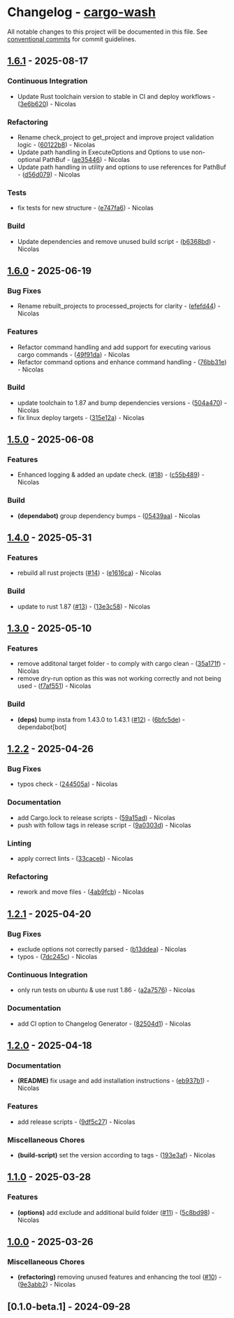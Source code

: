 # Changelog - [cargo-wash](https://github.com/bircni/cargo-wash)

All notable changes to this project will be documented in this file. See [conventional commits](https://www.conventionalcommits.org/) for commit guidelines.

## [1.6.1](https://github.com/bircni/cargo-wash/compare/1.6.0..1.6.1) - 2025-08-17

### Continuous Integration

- Update Rust toolchain version to stable in CI and deploy workflows - ([3e6b620](https://github.com/bircni/cargo-wash/commit/3e6b620a8fe9465e9aa7ffa08cf5e1b4ca95fc85)) - Nicolas

### Refactoring

- Rename check_project to get_project and improve project validation logic - ([60122b8](https://github.com/bircni/cargo-wash/commit/60122b8011a76bd4022264b27a16b2431b64f821)) - Nicolas
- Update path handling in ExecuteOptions and Options to use non-optional PathBuf - ([ae35446](https://github.com/bircni/cargo-wash/commit/ae35446d632a891f80b447221630d7d17fb06d94)) - Nicolas
- Update path handling in utility and options to use references for PathBuf - ([d56d079](https://github.com/bircni/cargo-wash/commit/d56d0799d796732d37c424255d6471f2444f3286)) - Nicolas

### Tests

- fix tests for new structure - ([e747fa6](https://github.com/bircni/cargo-wash/commit/e747fa6250b541d630d628b671a535693a716a8d)) - Nicolas

### Build

- Update dependencies and remove unused build script - ([b6368bd](https://github.com/bircni/cargo-wash/commit/b6368bd4a98f8f7eccc9c6aee28b955dfe9b60bf)) - Nicolas

## [1.6.0](https://github.com/bircni/cargo-wash/compare/1.5.0..1.6.0) - 2025-06-19

### Bug Fixes

- Rename rebuilt_projects to processed_projects for clarity - ([efefd44](https://github.com/bircni/cargo-wash/commit/efefd44d747b1071f36bfef5192de76167534079)) - Nicolas

### Features

- Refactor command handling and add support for executing various cargo commands - ([49f91da](https://github.com/bircni/cargo-wash/commit/49f91da9b312895db65c9960a49d86ce8090414a)) - Nicolas
- Refactor command options and enhance command handling - ([76bb31e](https://github.com/bircni/cargo-wash/commit/76bb31e9ff712b0aa5ea738e284c9bee6248b195)) - Nicolas

### Build

- update toolchain to 1.87 and bump dependencies versions - ([504a470](https://github.com/bircni/cargo-wash/commit/504a4704132c5333689010c84580508d9f3ab0d8)) - Nicolas
- fix linux deploy targets - ([315e12a](https://github.com/bircni/cargo-wash/commit/315e12a62a252d7649871d34db9c04cf08e8e9ea)) - Nicolas

## [1.5.0](https://github.com/bircni/cargo-wash/compare/1.4.0..1.5.0) - 2025-06-08

### Features

- Enhanced logging & added an update check. ([#18](https://github.com/bircni/cargo-wash/issues/18)) - ([c55b489](https://github.com/bircni/cargo-wash/commit/c55b489e786a7586e4b0de2dde128fa7fdaf3772)) - Nicolas

### Build

- **(dependabot)** group dependency bumps - ([05439aa](https://github.com/bircni/cargo-wash/commit/05439aaa710e2482fd3f55450ec8cc162d38b0eb)) - Nicolas

## [1.4.0](https://github.com/bircni/cargo-wash/compare/1.3.0..1.4.0) - 2025-05-31

### Features

- rebuild all rust projects ([#14](https://github.com/bircni/cargo-wash/issues/14)) - ([e1616ca](https://github.com/bircni/cargo-wash/commit/e1616ca774e09d19e339e61d3aa87575c1323407)) - Nicolas

### Build

- update to rust 1.87 ([#13](https://github.com/bircni/cargo-wash/issues/13)) - ([13e3c58](https://github.com/bircni/cargo-wash/commit/13e3c582ab87c9a7107204e4c214b0802a293de4)) - Nicolas

## [1.3.0](https://github.com/bircni/cargo-wash/compare/1.2.2..1.3.0) - 2025-05-10

### Features

- remove additonal target folder - to comply with cargo clean - ([35a171f](https://github.com/bircni/cargo-wash/commit/35a171f8324a0196f24b4026d29a4b9c38e17ba3)) - Nicolas
- remove dry-run option as this was not working correctly and not being used - ([f7af551](https://github.com/bircni/cargo-wash/commit/f7af551f063dc9934fa2a38dfa30f2eec8787044)) - Nicolas

### Build

- **(deps)** bump insta from 1.43.0 to 1.43.1 ([#12](https://github.com/bircni/cargo-wash/issues/12)) - ([6bfc5de](https://github.com/bircni/cargo-wash/commit/6bfc5deba56c18037542176f139b435d8f525bd7)) - dependabot[bot]

## [1.2.2](https://github.com/bircni/cargo-wash/compare/1.2.1..1.2.2) - 2025-04-26

### Bug Fixes

- typos check - ([244505a](https://github.com/bircni/cargo-wash/commit/244505a6048f75b1f54656faa6af6af96f5edca9)) - Nicolas

### Documentation

- add Cargo.lock to release scripts - ([59a15ad](https://github.com/bircni/cargo-wash/commit/59a15ad656991d60bcddf4b67e419cc544e6f564)) - Nicolas
- push with follow tags in release script - ([9a0303d](https://github.com/bircni/cargo-wash/commit/9a0303dc32d1d73620852f752b70e63abe7fc97c)) - Nicolas

### Linting

- apply correct lints - ([33caceb](https://github.com/bircni/cargo-wash/commit/33cacebd4cc9768106a24bc1385b7ca6d69d1efb)) - Nicolas

### Refactoring

- rework and move files - ([4ab9fcb](https://github.com/bircni/cargo-wash/commit/4ab9fcb378c850b88cda7497661706b3a5bd5424)) - Nicolas

## [1.2.1](https://github.com/bircni/cargo-wash/compare/1.2.0..1.2.1) - 2025-04-20

### Bug Fixes

- exclude options not correctly parsed - ([b13ddea](https://github.com/bircni/cargo-wash/commit/b13ddea365ab59b7f89ebeffc98db394daedb551)) - Nicolas
- typos - ([7dc245c](https://github.com/bircni/cargo-wash/commit/7dc245c031e2b006639a7d83b04249153dd3ca23)) - Nicolas

### Continuous Integration

- only run tests on ubuntu & use rust 1.86 - ([a2a7576](https://github.com/bircni/cargo-wash/commit/a2a7576de12ed61af590891e15aabd8cbceb284b)) - Nicolas

### Documentation

- add CI option to Changelog Generator - ([82504d1](https://github.com/bircni/cargo-wash/commit/82504d166f8a77098d73fdaf3d4949626835a0b0)) - Nicolas

## [1.2.0](https://github.com/bircni/cargo-wash/compare/1.1.0..1.2.0) - 2025-04-18

### Documentation

- **(README)** fix usage and add installation instructions - ([eb937b1](https://github.com/bircni/cargo-wash/commit/eb937b1e58f8ac46b5ca751c932de5059f37dc13)) - Nicolas

### Features

- add release scripts - ([9df5c27](https://github.com/bircni/cargo-wash/commit/9df5c27f66d698616efa4f2bfa52a1863eb6f2d3)) - Nicolas

### Miscellaneous Chores

- **(build-script)** set the version according to tags - ([193e3af](https://github.com/bircni/cargo-wash/commit/193e3afc2400631bf651650bd7e3d90a700ad841)) - Nicolas

## [1.1.0](https://github.com/bircni/cargo-wash/compare/1.0.0..1.1.0) - 2025-03-28

### Features

- **(options)** add exclude and additional build folder ([#11](https://github.com/bircni/cargo-wash/issues/11)) - ([5c8bd98](https://github.com/bircni/cargo-wash/commit/5c8bd9874854e23f4822bc3a1483af7abd037a75)) - Nicolas

## [1.0.0](https://github.com/bircni/cargo-wash/compare/0.2.5..1.0.0) - 2025-03-26

### Miscellaneous Chores

- **(refactoring)** removing unused features and enhancing the tool ([#10](https://github.com/bircni/cargo-wash/issues/10)) - ([9e3abb2](https://github.com/bircni/cargo-wash/commit/9e3abb2e3a96c9c7cbb4567441ff9fad7748787b)) - Nicolas

## [0.1.0-beta.1] - 2024-09-28
